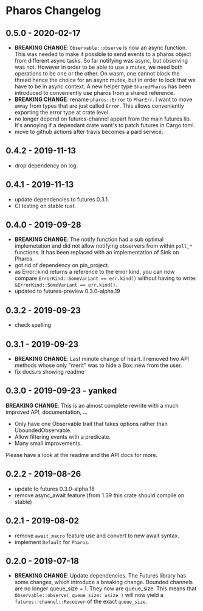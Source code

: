 # Pharos Changelog

## 0.5.0 - 2020-02-17

- **BREAKING CHANGE**: `Observable::observe` is now an async function. This was needed to make it possible to send
  events to a pharos object from different async tasks. So far notifying was async, but observing was not. However
  in order to be able to use a mutex, we need both operations to be one or the other. On wasm, one cannot block the
  thread hence the choice for an async mutex, but in order to lock that we have to be in async context.
  A new helper type `SharedPharos` has been introduced to conveniently use pharos from a shared reference.
- **BREAKING CHANGE**: rename `pharos::Error` to `PharErr`. I want to move away from types that are just called `Error`.
  This allows conveniently exporting the error type at crate level.
- no longer depend on futures-channel appart from the main futures lib. It's annoying if a dependant crate
  want's to patch futures in Cargo.toml.
- move to github actions after travis becomes a paid service.

## 0.4.2 - 2019-11-13

- drop dependency on log.

## 0.4.1 - 2019-11-13

- update dependencies to futures 0.3.1.
- CI testing on stable rust.

## 0.4.0 - 2019-09-28

- **BREAKING CHANGE**: The notify function had a sub optimal implemetation and did not allow notifying observers
  from within `poll_*` functions. It has been replaced with an implementation of Sink on Pharos.
- got rid of dependency on pin_project.
- as Error::kind returns a reference to the error kind, you can now compare `ErrorKind::SomeVariant == err.kind()` without having to write: `&ErrorKind::SomeVariant == err.kind()`.
- updated to futures-preview 0.3.0-alpha.19

## 0.3.2 - 2019-09-23

- check spelling

## 0.3.1 - 2019-09-23

- **BREAKING CHANGE**: Last minute change of heart. I removed two API methods whose only "merit" was
to hide a Box::new from the user.
- fix docs.rs showing readme

## 0.3.0 - 2019-09-23 - yanked

**BREAKING CHANGE**: This is an almost complete rewrite with a much improved API, documentation, ...

- Only have one Observable trait that takes options rather than UboundedObservable.
- Allow filtering events with a predicate.
- Many small improvements.

Please have a look at the readme and the API docs for more.

## 0.2.2 - 2019-08-26

- update to futures 0.3.0-alpha.18
- remove async_await feature (from 1.39 this crate should compile on stable)

## 0.2.1 - 2019-08-02

- remove `await_macro` feature use and convert to new await syntax.
- implement `Default` for `Pharos`.


## 0.2.0 - 2019-07-18

- **BREAKING CHANGE**:  Update dependencies. The Futures library has some changes, which introduce a breaking change. Bounded channels are no longer queue_size + 1. They now are queue_size. This means that `Observable::observe( queue_size: usize )` will now yield a `futures::channel::Receiver` of the exact `queue_size`.
